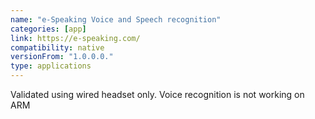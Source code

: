 ```yaml
---
name: "e-Speaking Voice and Speech recognition"
categories: [app]
link: https://e-speaking.com/
compatibility: native
versionFrom: "1.0.0.0."
type: applications
---
```


Validated using wired headset only. Voice recognition is not working on ARM